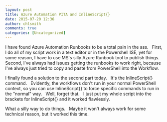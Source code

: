 ```yaml
---
layout: post
title: Azure Automation PITA and InlineScript{}
date: 2015-07-20 12:36
author: chlsmith
comments: true
categories: [Uncategorized]
---
```

I have found Azure Automation Runbooks to be a total pain in the ass.   First, I do all of my script work in a text editor or in the Powershell ISE, yet for some reason, I have to use MS's silly Azure Runbook tool to publish things.   Second, I've always had issues getting the runbooks to work right, because I've always just tried to copy and paste from PowerShell into the Workflow.

I finally found a solution to the second part today.   It's the InlineScript{} command.   Evidently, the workflows don't run in your normal PowerShell context, so you can use InlineScript{} to force specific commands to run in the "normal" way.   Well, forget that.   I just put my whole script into the brackets for InlineScript{} and it worked flawlessly.

What a silly way to do things.   Maybe it won't always work for some technical reason, but it worked this time.

